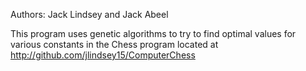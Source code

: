 Authors: Jack Lindsey and Jack Abeel

This program uses genetic algorithms to try to find optimal values for various constants in the Chess program located at http://github.com/jlindsey15/ComputerChess
